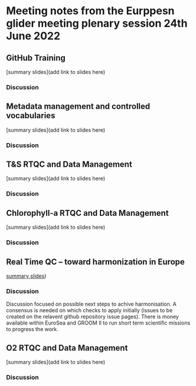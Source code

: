 # Meeting notes from the Eurppesn glider meeting plenary session 24th June 2022

## GitHub Training
[summary slides](add link to slides here)
### Discussion


## Metadata management and controlled vocabularies
[summary slides](add link to slides here)
### Discussion


## T&S RTQC and Data Management
[summary slides](add link to slides here)
### Discussion


## Chlorophyll-a RTQC and Data Management
[summary slides](add link to slides here)
### Discussion


## Real Time QC – toward harmonization in Europe
[summary slides](https://github.com/OceanGlidersCommunity/meeting_notes/blob/main/Glider%20workshop%20-%20RTQC%20harmonisation%20wrap%20up%20-%20jbuck.pdf))
### Discussion
Discussion focused on possible next steps to achive harmonisation. A consensus is needed on which checks to apply initially (issues to be created on the relavent github repository issue pages). There is money available within EuroSea and GROOM II to run short term scientific missions to progress the work.

## O2 RTQC and Data Management
[summary slides](add link to slides here)
### Discussion

